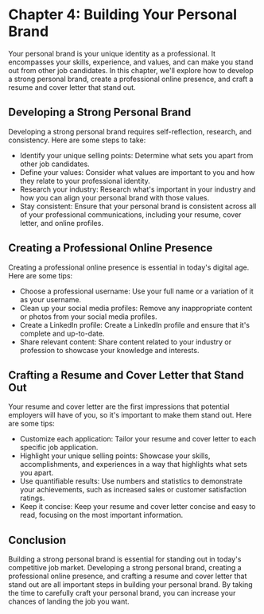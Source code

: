 Chapter 4: Building Your Personal Brand
=======================================

Your personal brand is your unique identity as a professional. It encompasses your skills, experience, and values, and can make you stand out from other job candidates. In this chapter, we'll explore how to develop a strong personal brand, create a professional online presence, and craft a resume and cover letter that stand out.

Developing a Strong Personal Brand
----------------------------------

Developing a strong personal brand requires self-reflection, research, and consistency. Here are some steps to take:

* Identify your unique selling points: Determine what sets you apart from other job candidates.
* Define your values: Consider what values are important to you and how they relate to your professional identity.
* Research your industry: Research what's important in your industry and how you can align your personal brand with those values.
* Stay consistent: Ensure that your personal brand is consistent across all of your professional communications, including your resume, cover letter, and online profiles.

Creating a Professional Online Presence
---------------------------------------

Creating a professional online presence is essential in today's digital age. Here are some tips:

* Choose a professional username: Use your full name or a variation of it as your username.
* Clean up your social media profiles: Remove any inappropriate content or photos from your social media profiles.
* Create a LinkedIn profile: Create a LinkedIn profile and ensure that it's complete and up-to-date.
* Share relevant content: Share content related to your industry or profession to showcase your knowledge and interests.

Crafting a Resume and Cover Letter that Stand Out
-------------------------------------------------

Your resume and cover letter are the first impressions that potential employers will have of you, so it's important to make them stand out. Here are some tips:

* Customize each application: Tailor your resume and cover letter to each specific job application.
* Highlight your unique selling points: Showcase your skills, accomplishments, and experiences in a way that highlights what sets you apart.
* Use quantifiable results: Use numbers and statistics to demonstrate your achievements, such as increased sales or customer satisfaction ratings.
* Keep it concise: Keep your resume and cover letter concise and easy to read, focusing on the most important information.

Conclusion
----------

Building a strong personal brand is essential for standing out in today's competitive job market. Developing a strong personal brand, creating a professional online presence, and crafting a resume and cover letter that stand out are all important steps in building your personal brand. By taking the time to carefully craft your personal brand, you can increase your chances of landing the job you want.

